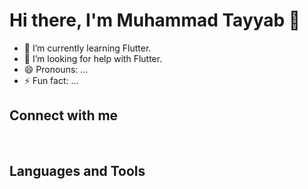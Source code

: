 # Hi there, I'm Muhammad Tayyab 👋

- 🌱 I’m currently learning Flutter.
- 🤔 I’m looking for help with Flutter.
- 😄 Pronouns: ...
- ⚡ Fun fact: ...

## Connect with me

</br>

## Languages and Tools
